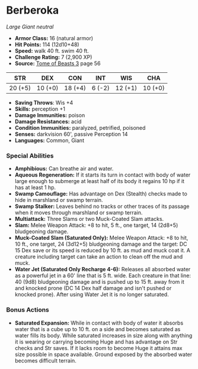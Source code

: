 # Berberoka

*Large* *Giant* *neutral*

- **Armor Class:** 16 (natural armor)
- **Hit Points:** 114 (12d10+48)
- **Speed:** walk 40 ft. swim 40 ft.
- **Challenge Rating:** 7 (2,900 XP)
- **Source:** [Tome of Beasts 3](https://koboldpress.com/kpstore/product/tome-of-beasts-3-for-5th-edition/) page 56

| STR | DEX | CON | INT | WIS | CHA |
| --- | --- | --- | --- | --- | --- |
| 20 (+5) | 10 (+0) | 18 (+4) | 6 (-2) | 12 (+1) | 10 (+0) |

- **Saving Throws**: Wis +4
- **Skills:** perception +1
- **Damage Immunities:** poison
- **Damage Resistances:** acid
- **Condition Immunities:** paralyzed, petrified, poisoned
- **Senses:** darkvision 60', passive Perception 14
- **Languages:** Common, Giant

### Special Abilities

- **Amphibious:** Can breathe air and water.
- **Aqueous Regeneration:** If it starts its turn in contact with body of water large enough to submerge at least half of its body it regains 10 hp if it has at least 1 hp.
- **Swamp Camouflage:** Has advantage on Dex (Stealth) checks made to hide in marshland or swamp terrain.
- **Swamp Stalker:** Leaves behind no tracks or other traces of its passage when it moves through marshland or swamp terrain.
- **Multiattack:** Three Slams or two Muck-Coated Slam attacks.
- **Slam:** Melee Weapon Attack: +8 to hit, 5 ft., one target, 14 (2d8+5) bludgeoning damage.
- **Muck-Coated Slam (Saturated Only):** Melee Weapon Attack: +8 to hit, 10 ft., one target, 24 (3d12+5) bludgeoning damage and the target: DC 15 Dex save or its speed is reduced by 10 ft. as mud and muck coat it. A creature including target can take an action to clean off the mud and muck.
- **Water Jet (Saturated Only Recharge 4-6):** Releases all absorbed water as a powerful jet in a 60' line that is 5 ft. wide. Each creature in that line: 40 (9d8) bludgeoning damage and is pushed up to 15 ft. away from it and knocked prone (DC 14 Dex half damage and isn't pushed or knocked prone). After using Water Jet it is no longer saturated.

### Bonus Actions

- **Saturated Expansion:** While in contact with body of water it absorbs water that is a cube up to 10 ft. on a side and becomes saturated as water fills its body. While saturated increases in size along with anything it is wearing or carrying becoming Huge and has advantage on Str checks and Str saves. If it lacks room to become Huge it attains max size possible in space available. Ground exposed by the absorbed water becomes difficult terrain.


